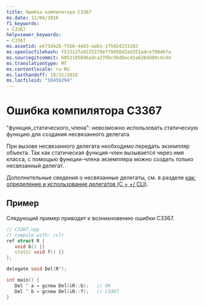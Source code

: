 ```yaml
---
title: Ошибка компилятора C3367
ms.date: 11/04/2016
f1_keywords:
- C3367
helpviewer_keywords:
- C3367
ms.assetid: e675d42b-f5b0-4d43-aab1-1f5024233102
ms.openlocfilehash: f53312fa9225270ef79d50d2ad351adce790d6fa
ms.sourcegitcommit: 6052185696adca270bc9bdbec45a626dd89cdcdd
ms.translationtype: MT
ms.contentlocale: ru-RU
ms.lasthandoff: 10/31/2018
ms.locfileid: "50456294"
---
```

# <a name="compiler-error-c3367"></a>Ошибка компилятора C3367

"функция_статического_члена": невозможно использовать статическую функцию для создания несвязанного делегата

При вызове несвязанного делегата необходимо передать экземпляр объекта. Так как статическая функция-член вызывается через имя класса, с помощью функции-члена экземпляра можно создать только несвязанный делегат.

Дополнительные сведения о несвязанные делегаты, см. в разделе [как: определение и использование делегатов (C + +/ CLI)](../../dotnet/how-to-define-and-use-delegates-cpp-cli.md).

## <a name="example"></a>Пример

Следующий пример приводит к возникновению ошибки C3367.

```cpp
// C3367.cpp
// compile with: /clr
ref struct R {
   void b() {}
   static void f() {}
};

delegate void Del(R^);

int main() {
   Del ^ a = gcnew Del(&R::b);   // OK
   Del ^ b = gcnew Del(&R::f);   // C3367
}
```